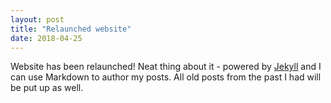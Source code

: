 ```yaml
---
layout: post
title: "Relaunched website"
date: 2018-04-25
---
```


Website has been relaunched! Neat thing about it - powered by [Jekyll](https://jekyllrb.com) and I can use Markdown to author my posts. All old posts from the past I had will be put up as well.
